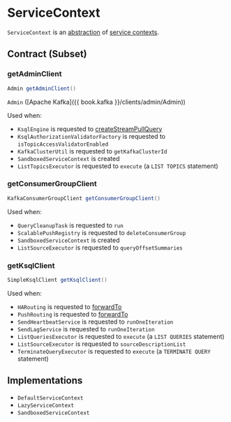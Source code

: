 # ServiceContext

`ServiceContext` is an [abstraction](#contract) of [service contexts](#implementations).

## Contract (Subset)

### <span id="getAdminClient"> getAdminClient

```java
Admin getAdminClient()
```

`Admin` ([Apache Kafka]({{ book.kafka }}/clients/admin/Admin))

Used when:

* `KsqlEngine` is requested to [createStreamPullQuery](KsqlEngine.md#createStreamPullQuery)
* `KsqlAuthorizationValidatorFactory` is requested to `isTopicAccessValidatorEnabled`
* `KafkaClusterUtil` is requested to `getKafkaClusterId`
* `SandboxedServiceContext` is created
* `ListTopicsExecutor` is requested to `execute` (a `LIST TOPICS` statement)

### <span id="getConsumerGroupClient"> getConsumerGroupClient

```java
KafkaConsumerGroupClient getConsumerGroupClient()
```

Used when:

* `QueryCleanupTask` is requested to `run`
* `ScalablePushRegistry` is requested to `deleteConsumerGroup`
* `SandboxedServiceContext` is created
* `ListSourceExecutor` is requested to `queryOffsetSummaries`

### <span id="getKsqlClient"> getKsqlClient

```java
SimpleKsqlClient getKsqlClient()
```

Used when:

* `HARouting` is requested to [forwardTo](HARouting.md#forwardTo)
* `PushRouting` is requested to [forwardTo](PushRouting.md#forwardTo)
* `SendHeartbeatService` is requested to `runOneIteration`
* `SendLagService` is requested to `runOneIteration`
* `ListQueriesExecutor` is requested to `execute` (a `LIST QUERIES` statement)
* `ListSourceExecutor` is requested to `sourceDescriptionList`
* `TerminateQueryExecutor` is requested to `execute` (a `TERMINATE QUERY` statement)

## Implementations

* `DefaultServiceContext`
* `LazyServiceContext`
* `SandboxedServiceContext`
